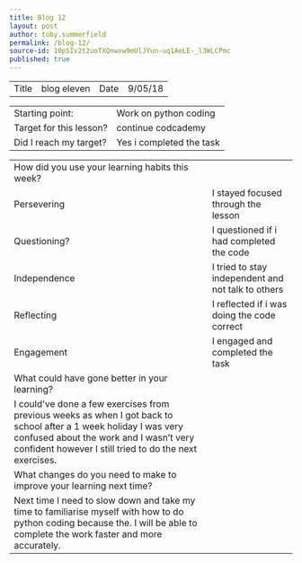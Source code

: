 ```yaml
---
title: Blog 12
layout: post
author: toby.summerfield
permalink: /blog-12/
source-id: 10pSIv2t2uoTXQnwxw9mUlJYun-uq1AeLE-_l3WLCPmc
published: true
---
```

<table>
  <tr>
    <td>Title</td>
    <td> blog eleven</td>
    <td>Date</td>
    <td>9/05/18</td>
  </tr>
</table>


<table>
  <tr>
    <td>Starting point:</td>
    <td>Work on python coding</td>
  </tr>
  <tr>
    <td>Target for this lesson?</td>
    <td>continue codcademy</td>
  </tr>
  <tr>
    <td>Did I reach my target? </td>
    <td>Yes i completed the task</td>
  </tr>
</table>


<table>
  <tr>
    <td>How did you use your learning habits this week?</td>
    <td></td>
  </tr>
  <tr>
    <td>Persevering</td>
    <td>I stayed focused through the lesson</td>
  </tr>
  <tr>
    <td>Questioning?</td>
    <td>I questioned if i had completed the code</td>
  </tr>
  <tr>
    <td>Independence</td>
    <td>I tried to stay independent and not talk to others</td>
  </tr>
  <tr>
    <td>Reflecting</td>
    <td>I reflected if i was doing the code correct</td>
  </tr>
  <tr>
    <td>Engagement</td>
    <td>I engaged and completed the task</td>
  </tr>
  <tr>
    <td>What could have gone better in your learning?</td>
    <td></td>
  </tr>
  <tr>
    <td>I could've done a few exercises from previous weeks as when I got back to school after a 1 week holiday I was very confused about the work and I wasn’t very confident however I still tried to do the next exercises.</td>
    <td></td>
  </tr>
  <tr>
    <td>What changes do you need to make to improve your learning next time?</td>
    <td></td>
  </tr>
  <tr>
    <td>Next time I need to slow down and take my time to familiarise myself with how to do python coding because the. I will be able to complete the work faster and more accurately.</td>
    <td></td>
  </tr>
</table>


